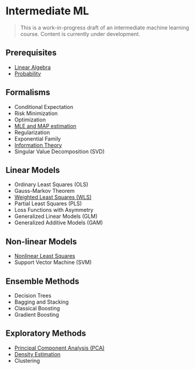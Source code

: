 # Intermediate ML

> This is a work-in-progress draft of an intermediate machine learning course. Content is currently under development.

## Prerequisites
- [Linear Algebra](https://vsheg.github.io/intermediate-ml/00-prerequisites/linear-algebra.pdf)
- [Probability](https://vsheg.github.io/intermediate-ml/00-prerequisites/probability.pdf)

## Formalisms

- Conditional Expectation
- Risk Minimization
- Optimization
- [MLE and MAP estimation](https://vsheg.github.io/intermediate-ml/01-formalism/04-mle-map.pdf)
- Regularization
- Exponential Family
- [Information Theory](https://vsheg.github.io/intermediate-ml/01-formalism/07-information.pdf)
- Singular Value Decomposition (SVD)

## Linear Models

- Ordinary Least Squares (OLS)
- Gauss-Markov Theorem
- [Weighted Least Squares (WLS)](https://vsheg.github.io/intermediate-ml/02-linear/03-weighted-ls.pdf)
- Partial Least Squares (PLS)
- Loss Functions with Asymmetry
- Generalized Linear Models (GLM)
- Generalized Additive Models (GAM)

## Non-linear Models

- [Nonlinear Least Squares](https://vsheg.github.io/intermediate-ml/03-nonlinear/01-nonlinear-ls.pdf)
- Support Vector Machine (SVM)

## Ensemble Methods

- Decision Trees
- Bagging and Stacking
- Classical Boosting
- Gradient Boosting

## Exploratory Methods
 
- [Principal Component Analysis (PCA)](https://vsheg.github.io/intermediate-ml/05-exploratory/01-pca.pdf)
- [Density Estimation](https://vsheg.github.io/intermediate-ml/05-exploratory/02-density.pdf)
- Clustering
